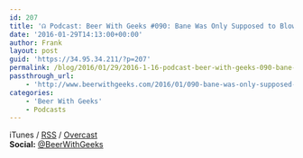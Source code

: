 ```yaml
---
id: 207
title: '☊ Podcast: Beer With Geeks #090: Bane Was Only Supposed to Blow the Bloody Doors Off'
date: '2016-01-29T14:13:00+00:00'
author: Frank
layout: post
guid: 'https://34.95.34.211/?p=207'
permalink: /blog/2016/01/29/2016-1-16-podcast-beer-with-geeks-090-bane-was-only-supposed-to-blow-the-bloody-doors-off/
passthrough_url:
    - 'http://www.beerwithgeeks.com/2016/01/090-bane-was-only-supposed-to-blow.html'
categories:
    - 'Beer With Geeks'
    - Podcasts
---
```


<div class="
          image-block-outer-wrapper
          layout-caption-below
          design-layout-inline
          
          
          
        " data-test="image-block-inline-outer-wrapper"><figure class="
              sqs-block-image-figure
              intrinsic
            " style="max-width:250px;"><div class="image-block-wrapper" data-animation-override="" data-animation-role="image"><div class="sqs-image-shape-container-element
              
          
        
              
            " style="
                position: relative;
                
                  padding-bottom:100%;
                
                overflow: hidden;
              "><noscript>![](https://images.squarespace-cdn.com/content/v1/5070e334e4b00907bc18faef/1452960916454-OPSPTKA3MBS7HWYK5NS6/image-asset.jpeg)</noscript>![](https://images.squarespace-cdn.com/content/v1/5070e334e4b00907bc18faef/1452960916454-OPSPTKA3MBS7HWYK5NS6/image-asset.jpeg)</div></div></figure></div>Tim regales Frank with the tale of *Knightfall*. This is the story of Bane, the Man Who Broke The Bat! If you enjoyed *The Dark Knight Rises* or Tim’s recaps of the *Arkham* games ([here](http://www.beerwithgeeks.com/2015/07/061-theres-no-crying-in-nanda-parbat.html) and [here](http://www.beerwithgeeks.com/2015/07/062-shes-dead-jim.html)), you’ll love this too!

**Subscribe:** [iTunes](https://itunes.apple.com/us/podcast/beer-with-geeks/id910485914?mt=2) / [RSS](http://feeds.feedburner.com/beerwithgeeks) / [Overcast](https://overcast.fm/itunes910485914/beer-with-geeks-a-geek-pop-culture-podcast)  
**Social:** [@BeerWithGeeks](https://twitter.com/beerwithgeeks)

<div class="sqs-audio-embed" data-author="Thought Bubble Audio" data-color-theme="dark" data-design-style="minimal" data-duration-in-ms="" data-mime-type="audio/mpeg" data-show-download="false" data-title="Beer With Geeks #090: Bane Was Only Supposed to Blow the Bloody Doors Off" data-url="http://www.podtrac.com/pts/redirect.mp3/archive.org/download/BWG090/BWG090.mp3"></div>